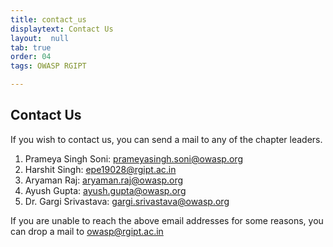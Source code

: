 ```yaml
---
title: contact_us
displaytext: Contact Us
layout:  null
tab: true
order: 04
tags: OWASP RGIPT

---
```


## Contact Us

If you wish to contact us, you can send a mail to any of the chapter leaders.

1. Prameya Singh Soni: <prameyasingh.soni@owasp.org>
2. Harshit Singh: <epe19028@rgipt.ac.in>
3. Aryaman Raj: <aryaman.raj@owasp.org>
4. Ayush Gupta: <ayush.gupta@owasp.org>
5. Dr. Gargi Srivastava: <gargi.srivastava@owasp.org>

If you are unable to reach the above email addresses for some reasons, you can drop a mail to 
<owasp@rgipt.ac.in> 
